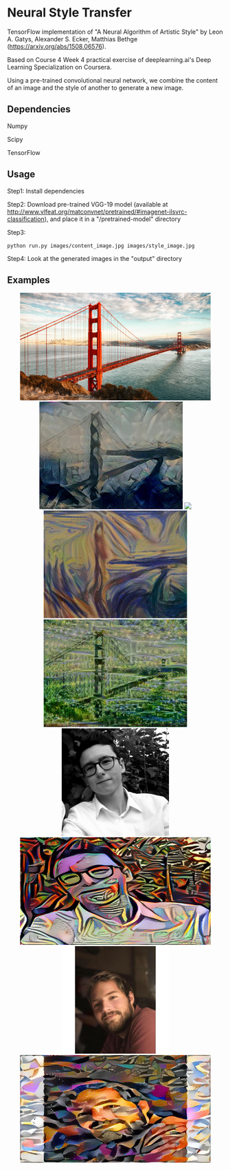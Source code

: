 # Neural Style Transfer

TensorFlow implementation of "A Neural Algorithm of Artistic Style" by 
Leon A. Gatys, Alexander S. Ecker, Matthias Bethge (https://arxiv.org/abs/1508.06576).

Based on Course 4 Week 4 practical exercise of deeplearning.ai's Deep Learning Specialization
on Coursera.


Using a pre-trained convolutional neural network, we combine the content of an image and
the style of another to generate a new image.

## Dependencies

Numpy

Scipy

TensorFlow


## Usage

Step1: Install dependencies

Step2: Download pre-trained VGG-19 model (available at http://www.vlfeat.org/matconvnet/pretrained/#imagenet-ilsvrc-classification),
and place it in a "/pretrained-model" directory

Step3:
```
python run.py images/content_image.jpg images/style_image.jpg
```

Step4: Look at the generated images in the "output" directory

## Examples

<div align="center">
<img src="images/golden_gate.jpg" height="250px">
<img src="output/golden_gate_picasso/generated_image.jpg" height="250px">
<img src="output/golden_gate_starry_night/generated_image.jpg height="250px">
<img src="output/golden_gate_scream/generated_image.jpg" height="250px">
<img src="output/golden_gate_monet/540.png" height="250px">

<img src="images/vincent.jpg" height="250px">
<img src="output/vincent_picasso.png" height="250px">
<img src="images/clement.jpg" height="250px">
<img src="output/clement/edtaonisl.jpg" height="250px">
</div>